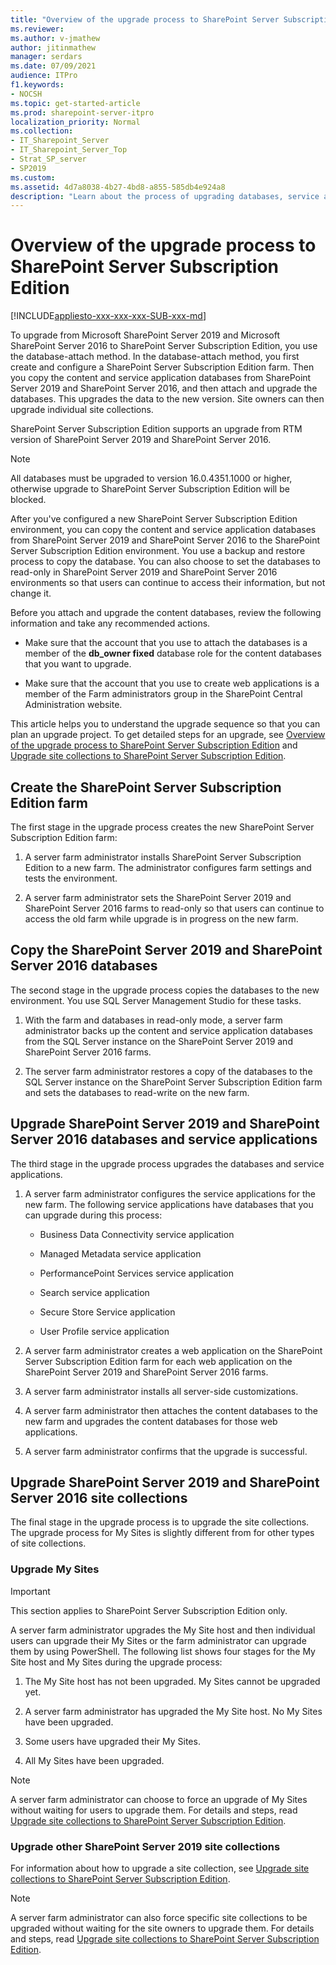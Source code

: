 ```yaml
---
title: "Overview of the upgrade process to SharePoint Server Subscription Edition"
ms.reviewer: 
ms.author: v-jmathew
author: jitinmathew
manager: serdars
ms.date: 07/09/2021
audience: ITPro
f1.keywords:
- NOCSH
ms.topic: get-started-article
ms.prod: sharepoint-server-itpro
localization_priority: Normal
ms.collection:
- IT_Sharepoint_Server
- IT_Sharepoint_Server_Top
- Strat_SP_server
- SP2019
ms.custom: 
ms.assetid: 4d7a8038-4b27-4bd8-a855-585db4e924a8
description: "Learn about the process of upgrading databases, service applications, My Sites, and site collections to SharePoint Server Subscription Edition."
---
```


# Overview of the upgrade process to SharePoint Server Subscription Edition

[!INCLUDE[appliesto-xxx-xxx-xxx-SUB-xxx-md](../includes/appliesto-xxx-xxx-xxx-SUB-xxx-md.md)]

To upgrade from Microsoft SharePoint Server 2019 and Microsoft SharePoint Server 2016 to SharePoint Server Subscription Edition, you use the database-attach method. In the database-attach method, you first create and configure a SharePoint Server Subscription Edition farm. Then you copy the content and service application databases from SharePoint Server 2019 and SharePoint Server 2016, and then attach and upgrade the databases. This upgrades the data to the new version. Site owners can then upgrade individual site collections.

SharePoint Server Subscription Edition supports an upgrade from RTM version of SharePoint Server 2019 and SharePoint Server 2016.

> [!NOTE]
> All databases must be upgraded to version 16.0.4351.1000 or higher, otherwise upgrade to SharePoint Server Subscription Edition will be blocked.

After you've configured a new SharePoint Server Subscription Edition environment, you can copy the content and service application databases from SharePoint Server 2019 and SharePoint Server 2016 to the SharePoint Server Subscription Edition environment. You use a backup and restore process to copy the database. You can also choose to set the databases to read-only in SharePoint Server 2019 and SharePoint Server 2016 environments so that users can continue to access their information, but not change it.

Before you attach and upgrade the content databases, review the following information and take any recommended actions.
  
- Make sure that the account that you use to attach the databases is a member of the **db_owner fixed** database role for the content databases that you want to upgrade.

- Make sure that the account that you use to create web applications is a member of the Farm administrators group in the SharePoint Central Administration website.

This article helps you to understand the upgrade sequence so that you can plan an upgrade project. To get detailed steps for an upgrade, see [Overview of the upgrade process to SharePoint Server Subscription Edition](upgrade-databases-subscription-edition.md) and [Upgrade site collections to SharePoint Server Subscription Edition](upgrade-a-site-collection-subscription-edition.md).

## Create the SharePoint Server Subscription Edition farm
<a name="CreateFarm"> </a>

The first stage in the upgrade process creates the new SharePoint Server Subscription Edition farm:

1. A server farm administrator installs SharePoint Server Subscription Edition to a new farm. The administrator configures farm settings and tests the environment.

2. A server farm administrator sets the SharePoint Server 2019 and SharePoint Server 2016 farms to read-only so that users can continue to access the old farm while upgrade is in progress on the new farm.
  
## Copy the SharePoint Server 2019 and SharePoint Server 2016 databases
<a name="CopyDatabases"> </a>

The second stage in the upgrade process copies the databases to the new environment. You use SQL Server Management Studio for these tasks.

1. With the farm and databases in read-only mode, a server farm administrator backs up the content and service application databases from the SQL Server instance on the SharePoint Server 2019 and SharePoint Server 2016 farms.

2. The server farm administrator restores a copy of the databases to the SQL Server instance on the SharePoint Server Subscription Edition farm and sets the databases to read-write on the new farm.
  
## Upgrade SharePoint Server 2019 and SharePoint Server 2016 databases and service applications
<a name="Databases"> </a>

The third stage in the upgrade process upgrades the databases and service applications.

1. A server farm administrator configures the service applications for the new farm. The following service applications have databases that you can upgrade during this process:

    - Business Data Connectivity service application

    - Managed Metadata service application

    - PerformancePoint Services service application

    - Search service application

    - Secure Store Service application

    - User Profile service application

2. A server farm administrator creates a web application on the SharePoint Server Subscription Edition farm for each web application on the SharePoint Server 2019 and SharePoint Server 2016 farms.

3. A server farm administrator installs all server-side customizations.
  
4. A server farm administrator then attaches the content databases to the new farm and upgrades the content databases for those web applications.
  
5. A server farm administrator confirms that the upgrade is successful.

## Upgrade SharePoint Server 2019 and SharePoint Server 2016 site collections
<a name="UpgradeSites"> </a>

The final stage in the upgrade process is to upgrade the site collections. The upgrade process for My Sites is slightly different from for other types of site collections.
  
### Upgrade My Sites
<a name="MySites"> </a>

> [!IMPORTANT]
> This section applies to SharePoint Server Subscription Edition only.
  
A server farm administrator upgrades the My Site host and then individual users can upgrade their My Sites or the farm administrator can upgrade them by using PowerShell. The following list shows four stages for the My Site host and My Sites during the upgrade process:
  
1. The My Site host has not been upgraded. My Sites cannot be upgraded yet.

2. A server farm administrator has upgraded the My Site host. No My Sites have been upgraded.

3. Some users have upgraded their My Sites.

4. All My Sites have been upgraded.

> [!NOTE]
> A server farm administrator can choose to force an upgrade of My Sites without waiting for users to upgrade them. For details and steps, read [Upgrade site collections to SharePoint Server Subscription Edition](upgrade-a-site-collection-subscription-edition.md).

### Upgrade other SharePoint Server 2019 site collections
<a name="SiteCollections"> </a>

For information about how to upgrade a site collection, see [Upgrade site collections to SharePoint Server Subscription Edition](upgrade-a-site-collection-subscription-edition.md).

> [!NOTE]
> A server farm administrator can also force specific site collections to be upgraded without waiting for the site owners to upgrade them. For details and steps, read [Upgrade site collections to SharePoint Server Subscription Edition](upgrade-a-site-collection-subscription-edition.md).
